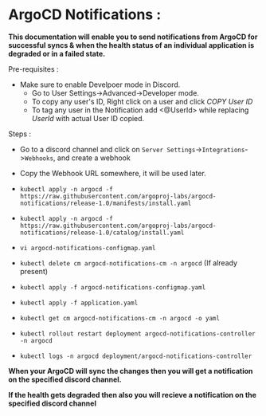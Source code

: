 # ArgoCD Notifications :

**This documentation will enable you to send notifications from ArgoCD for successful syncs & when the health status of an individual application is degraded or in a failed state.**

Pre-requisites :
* Make sure to enable Develpoer mode in Discord.
    * Go to User Settings->Advanced->Developer mode.
    * To copy any user's ID, Right click on a user and click _COPY User ID_
    * To tag any user in the Notification add <@UserId> while replacing _UserId_ with actual User ID copied.

Steps :

* Go to a discord channel and click on `Server Settings`->`Integrations`->`Webhooks`, and create a webhook

* Copy the Webhook URL somewhere, it will be used later.

* `kubectl apply -n argocd -f https://raw.githubusercontent.com/argoproj-labs/argocd-notifications/release-1.0/manifests/install.yaml`

* `kubectl apply -n argocd -f https://raw.githubusercontent.com/argoproj-labs/argocd-notifications/release-1.0/catalog/install.yaml`

* `vi argocd-notifications-configmap.yaml`

* `kubectl delete cm argocd-notifications-cm -n argocd` (If already present)

* `kubectl apply -f argocd-notifications-configmap.yaml`

* `kubectl apply -f application.yaml`

* `kubectl get cm argocd-notifications-cm -n argocd -o yaml`

* `kubectl rollout restart deployment argocd-notifications-controller -n argocd`

* `kubectl logs -n argocd deployment/argocd-notifications-controller`


**When your ArgoCD will sync the changes then you will get a notification on the specified discord channel.**

**If the health gets degraded then also you will recieve a notification on the specified discord channel**